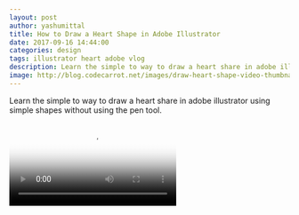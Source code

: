 ```yaml
---
layout: post
author: yashumittal
title: How to Draw a Heart Shape in Adobe Illustrator
date: 2017-09-16 14:44:00
categories: design
tags: illustrator heart adobe vlog
description: Learn the simple to way to draw a heart share in adobe illustrator using simple shapes without using the pen tool.
image: http://blog.codecarrot.net/images/draw-heart-shape-video-thumbnail.jpg
---
```


Learn the simple to way to draw a heart share in adobe illustrator using simple shapes without using the pen tool.

<video poster="http://blog.codecarrot.net/images/draw-heart-shape-video-thumbnail.jpg" controls>
  <source src="https://r2---sn-cvh7knez.c.drive.google.com/videoplayback?id=561005a177cd8ab1&itag=18&source=webdrive&requiressl=yes&mm=30&mn=sn-cvh7knez&ms=nxu&mv=m&pl=24&ttl=transient&ei=nATFWdPeI8OPugKWh5iIDQ&driveid=0Bwp42QWBIxjPa0QzNUJvdTc2Rms&app=texmex&mime=video/mp4&lmt=1506083448100163&mt=1506083897&ip=103.253.148.227&ipbits=0&expire=1506098396&cp=QVNFWEFfV1NXR1hOOm95ejc3VFlOaFUy&sparams=ip,ipbits,expire,id,itag,source,requiressl,mm,mn,ms,mv,pl,ttl,ei,driveid,app,mime,lmt,cp&signature=5906759EA64326B7F87BF9A8D1AD71BF48AE49FA.5E820BBD3118C8EE8376184C3DD0804DA7DAA9C9&key=ck2&cpn=WRhRqYjC3-fRxUDR&c=WEB&cver=1.20170921" type="video/mp4">
</video>
